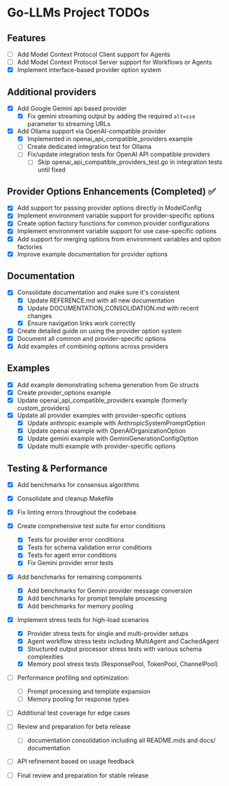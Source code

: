 # Go-LLMs Project TODOs

## Features
- [ ] Add Model Context Protocol Client support for Agents
- [ ] Add Model Context Protocol Server support for Workflows or Agents
- [x] Implement interface-based provider option system

## Additional providers
- [x] Add Google Gemini api based provider
  - [x] Fix gemini streaming output by adding the required `alt=sse` parameter to streaming URLs
- [x] Add Ollama support via OpenAI-compatible provider
  - [x] Implemented in openai_api_compatible_providers example
  - [ ] Create dedicated integration test for Ollama
  - [ ] Fix/update integration tests for OpenAI API compatible providers
    - [ ] Skip openai_api_compatible_providers_test.go in integration tests until fixed

## Provider Options Enhancements (Completed) ✅
- [x] Add support for passing provider options directly in ModelConfig
- [x] Implement environment variable support for provider-specific options
- [x] Create option factory functions for common provider configurations
- [x] Implement environment variable support for use case-specific options
- [x] Add support for merging options from environment variables and option factories
- [x] Improve example documentation for provider options

## Documentation
- [x] Consolidate documentation and make sure it's consistent
  - [x] Update REFERENCE.md with all new documentation
  - [x] Update DOCUMENTATION_CONSOLIDATION.md with recent changes
  - [x] Ensure navigation links work correctly
- [x] Create detailed guide on using the provider option system
- [x] Document all common and provider-specific options
- [x] Add examples of combining options across providers

## Examples
- [x] Add example demonstrating schema generation from Go structs
- [x] Create provider_options example
- [x] Update openai_api_compatible_providers example (formerly custom_providers)
- [x] Update all provider examples with provider-specific options
  - [x] Update anthropic example with AnthropicSystemPromptOption
  - [x] Update openai example with OpenAIOrganizationOption
  - [x] Update gemini example with GeminiGenerationConfigOption
  - [x] Update multi example with provider-specific options

## Testing & Performance
- [x] Add benchmarks for consensus algorithms
- [x] Consolidate and cleanup Makefile
- [x] Fix linting errors throughout the codebase
- [x] Create comprehensive test suite for error conditions
  - [x] Tests for provider error conditions
  - [x] Tests for schema validation error conditions
  - [x] Tests for agent error conditions
  - [x] Fix Gemini provider error tests
- [x] Add benchmarks for remaining components
  - [x] Add benchmarks for Gemini provider message conversion
  - [x] Add benchmarks for prompt template processing
  - [x] Add benchmarks for memory pooling
- [x] Implement stress tests for high-load scenarios
  - [x] Provider stress tests for single and multi-provider setups
  - [x] Agent workflow stress tests including MultiAgent and CachedAgent
  - [x] Structured output processor stress tests with various schema complexities
  - [x] Memory pool stress tests (ResponsePool, TokenPool, ChannelPool)
- [ ] Performance profiling and optimization:
  - [ ] Prompt processing and template expansion
  - [ ] Memory pooling for response types
- [ ] Additional test coverage for edge cases
- [ ] Review and preparation for beta release
  - [ ] documentation consolidation including all README.mds and docs/ documentation
- [ ] API refinement based on usage feedback
- [ ] Final review and preparation for stable release

